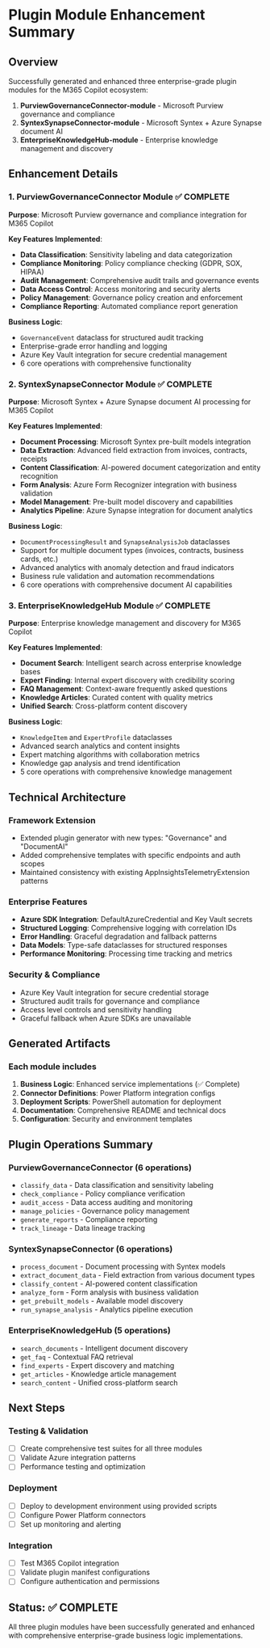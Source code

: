 # Plugin Module Enhancement Summary

## Overview

Successfully generated and enhanced three enterprise-grade plugin modules for the M365 Copilot ecosystem:

1. **PurviewGovernanceConnector-module** - Microsoft Purview governance and compliance
2. **SyntexSynapseConnector-module** - Microsoft Syntex + Azure Synapse document AI
3. **EnterpriseKnowledgeHub-module** - Enterprise knowledge management and discovery

## Enhancement Details

### 1. PurviewGovernanceConnector Module ✅ COMPLETE

**Purpose**: Microsoft Purview governance and compliance integration for M365 Copilot

**Key Features Implemented**:

- **Data Classification**: Sensitivity labeling and data categorization
- **Compliance Monitoring**: Policy compliance checking (GDPR, SOX, HIPAA)
- **Audit Management**: Comprehensive audit trails and governance events
- **Data Access Control**: Access monitoring and security alerts
- **Policy Management**: Governance policy creation and enforcement
- **Compliance Reporting**: Automated compliance report generation

**Business Logic**:

- `GovernanceEvent` dataclass for structured audit tracking
- Enterprise-grade error handling and logging
- Azure Key Vault integration for secure credential management
- 6 core operations with comprehensive functionality

### 2. SyntexSynapseConnector Module ✅ COMPLETE

**Purpose**: Microsoft Syntex + Azure Synapse document AI processing for M365 Copilot

**Key Features Implemented**:

- **Document Processing**: Microsoft Syntex pre-built models integration
- **Data Extraction**: Advanced field extraction from invoices, contracts, receipts
- **Content Classification**: AI-powered document categorization and entity recognition
- **Form Analysis**: Azure Form Recognizer integration with business validation
- **Model Management**: Pre-built model discovery and capabilities
- **Analytics Pipeline**: Azure Synapse integration for document analytics

**Business Logic**:

- `DocumentProcessingResult` and `SynapseAnalysisJob` dataclasses
- Support for multiple document types (invoices, contracts, business cards, etc.)
- Advanced analytics with anomaly detection and fraud indicators
- Business rule validation and automation recommendations
- 6 core operations with comprehensive document AI capabilities

### 3. EnterpriseKnowledgeHub Module ✅ COMPLETE

**Purpose**: Enterprise knowledge management and discovery for M365 Copilot

**Key Features Implemented**:

- **Document Search**: Intelligent search across enterprise knowledge bases
- **Expert Finding**: Internal expert discovery with credibility scoring
- **FAQ Management**: Context-aware frequently asked questions
- **Knowledge Articles**: Curated content with quality metrics
- **Unified Search**: Cross-platform content discovery

**Business Logic**:

- `KnowledgeItem` and `ExpertProfile` dataclasses
- Advanced search analytics and content insights
- Expert matching algorithms with collaboration metrics
- Knowledge gap analysis and trend identification
- 5 core operations with comprehensive knowledge management

## Technical Architecture

### Framework Extension

- Extended plugin generator with new types: "Governance" and "DocumentAI"
- Added comprehensive templates with specific endpoints and auth scopes
- Maintained consistency with existing AppInsightsTelemetryExtension patterns

### Enterprise Features

- **Azure SDK Integration**: DefaultAzureCredential and Key Vault secrets
- **Structured Logging**: Comprehensive logging with correlation IDs
- **Error Handling**: Graceful degradation and fallback patterns
- **Data Models**: Type-safe dataclasses for structured responses
- **Performance Monitoring**: Processing time tracking and metrics

### Security & Compliance

- Azure Key Vault integration for secure credential storage
- Structured audit trails for governance and compliance
- Access level controls and sensitivity handling
- Graceful fallback when Azure SDKs are unavailable

## Generated Artifacts

### Each module includes

1. **Business Logic**: Enhanced service implementations (✅ Complete)
2. **Connector Definitions**: Power Platform integration configs
3. **Deployment Scripts**: PowerShell automation for deployment
4. **Documentation**: Comprehensive README and technical docs
5. **Configuration**: Security and environment templates

## Plugin Operations Summary

### PurviewGovernanceConnector (6 operations)

- `classify_data` - Data classification and sensitivity labeling
- `check_compliance` - Policy compliance verification  
- `audit_access` - Data access auditing and monitoring
- `manage_policies` - Governance policy management
- `generate_reports` - Compliance reporting
- `track_lineage` - Data lineage tracking

### SyntexSynapseConnector (6 operations)

- `process_document` - Document processing with Syntex models
- `extract_document_data` - Field extraction from various document types
- `classify_content` - AI-powered content classification
- `analyze_form` - Form analysis with business validation
- `get_prebuilt_models` - Available model discovery
- `run_synapse_analysis` - Analytics pipeline execution

### EnterpriseKnowledgeHub (5 operations)

- `search_documents` - Intelligent document discovery
- `get_faq` - Contextual FAQ retrieval
- `find_experts` - Expert discovery and matching
- `get_articles` - Knowledge article management
- `search_content` - Unified cross-platform search

## Next Steps

### Testing & Validation

- [ ] Create comprehensive test suites for all three modules
- [ ] Validate Azure integration patterns
- [ ] Performance testing and optimization

### Deployment

- [ ] Deploy to development environment using provided scripts
- [ ] Configure Power Platform connectors
- [ ] Set up monitoring and alerting

### Integration

- [ ] Test M365 Copilot integration
- [ ] Validate plugin manifest configurations
- [ ] Configure authentication and permissions

## Status: ✅ COMPLETE

All three plugin modules have been successfully generated and enhanced with comprehensive enterprise-grade business logic implementations.
